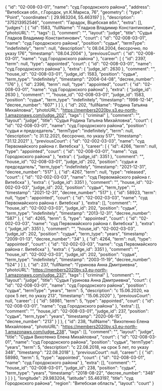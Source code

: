 {
    "id": "02-008-03-01",
    "name": "суд Городокского района",
    "address": "Витебская обл., г.Городок, ул.К.Маркса, 76",
    "geometry": {
        "type": "Point",
        "coordinates": [
            29.983204,
            55.463197
        ]
    },
    "description": "375213952546",
    "comment": "Гарадок, Віцебская вбл.",
    "extra": [],
    "judges": [
        {
            "id": 1583,
            "fullName": "Гладков Владимир Константинович",
            "photoURL": "",
            "tags": [],
            "comment": "",
            "layout": "judge",
            "title": "Судья Гладков Владимир Константинович",
            "court": {
                "id": "02-008-03-01",
                "name": "суд Городокского района",
                "position": "судья",
                "termType": "indefinitely",
                "term": null,
                "description": "c 08.04.2004, бессрочно, по указу 176",
                "timestamp": "08.04.2004"
            },
            "previousCourt": {
                "id": "02-008-03-01",
                "name": "суд Городокского района"
            },
            "career": [
                {
                    "id": 2397,
                    "term": null,
                    "type": "appointed",
                    "court": {
                        "id": "02-008-03-01",
                        "name": "суд Городокского района"
                    },
                    "extra": {
                        "judge_id": 2630
                    },
                    "comment": "",
                    "house_id": "02-008-03-01",
                    "judge_id": 1583,
                    "position": "судья",
                    "term_type": "indefinitely",
                    "timestamp": "2004-04-08",
                    "decree_number": "176"
                },
                {
                    "id": 2396,
                    "term": null,
                    "type": "appointed",
                    "court": {
                        "id": "02-008-03-01",
                        "name": "суд Городокского района"
                    },
                    "extra": {
                        "judge_id": 2630
                    },
                    "comment": "",
                    "house_id": "02-008-03-01",
                    "judge_id": 1583,
                    "position": "судья",
                    "term_type": "indefinitely",
                    "timestamp": "1998-12-14",
                    "decree_number": "607"
                }
            ]
        },
        {
            "id": 202,
            "fullName": "Родина Татьяна Михайловна",
            "photoURL": "https://members2020by.s3.eu-north-1.amazonaws.com/judge_202",
            "tags": [
                "criminal"
            ],
            "comment": "",
            "layout": "judge",
            "title": "Судья Родина Татьяна Михайловна",
            "court": {
                "id": "02-008-03-01",
                "name": "суд Городокского района",
                "position": "судья и председатель",
                "termType": "indefinitely",
                "term": null,
                "description": "c 31.12.2021, бессрочно, по указу 517",
                "timestamp": "31.12.2021"
            },
            "previousCourt": {
                "id": "02-002-03-03",
                "name": "суд Первомайского района г. Витебска"
            },
            "career": [
                {
                    "id": 4266,
                    "term": null,
                    "type": "appointed",
                    "court": {
                        "id": "02-008-03-01",
                        "name": "суд Городокского района"
                    },
                    "extra": {
                        "judge_id": 3351
                    },
                    "comment": "",
                    "house_id": "02-008-03-01",
                    "judge_id": 202,
                    "position": "судья и председатель",
                    "term_type": "indefinitely",
                    "timestamp": "2021-12-31",
                    "decree_number": "517"
                },
                {
                    "id": 4267,
                    "term": null,
                    "type": "released",
                    "court": {
                        "id": "02-002-03-03",
                        "name": "суд Первомайского района г. Витебска"
                    },
                    "extra": {
                        "judge_id": 3351
                    },
                    "comment": "",
                    "house_id": "02-002-03-03",
                    "judge_id": 202,
                    "position": "судья",
                    "term_type": "",
                    "timestamp": "2021-12-31",
                    "decree_number": "517"
                },
                {
                    "id": 58923,
                    "term": null,
                    "type": "appointed",
                    "court": {
                        "id": "02-002-03-03",
                        "name": "суд Первомайского района г. Витебска"
                    },
                    "extra": [],
                    "comment": "",
                    "house_id": "02-002-03-03",
                    "judge_id": 202,
                    "position": "судья",
                    "term_type": "indefinitely",
                    "timestamp": "2013-12-31",
                    "decree_number": "587"
                },
                {
                    "id": 4265,
                    "term": 5,
                    "type": "appointed",
                    "court": {
                        "id": "02-002-03-03",
                        "name": "суд Первомайского района г. Витебска"
                    },
                    "extra": {
                        "judge_id": 3351
                    },
                    "comment": "",
                    "house_id": "02-002-03-03",
                    "judge_id": 202,
                    "position": "судья",
                    "term_type": "years",
                    "timestamp": "2009-01-13",
                    "decree_number": "34"
                },
                {
                    "id": 4264,
                    "term": null,
                    "type": "appointed",
                    "court": {
                        "id": "02-002-03-03",
                        "name": "суд Первомайского района г. Витебска"
                    },
                    "extra": {
                        "judge_id": 3351
                    },
                    "comment": "",
                    "house_id": "02-002-03-03",
                    "judge_id": 202,
                    "position": "судья",
                    "term_type": "indefinitely",
                    "timestamp": "2003-11-19",
                    "decree_number": "524"
                }
            ]
        },
        {
            "id": 237,
            "fullName": "Гуринова Анна Дмитриевна",
            "photoURL": "https://members2020by.s3.eu-north-1.amazonaws.com/judge_237",
            "tags": [
                "criminal"
            ],
            "comment": "",
            "layout": "judge",
            "title": "Судья Гуринова Анна Дмитриевна",
            "court": {
                "id": "02-008-03-01",
                "name": "суд Городокского района",
                "position": "судья",
                "termType": "years",
                "term": 5,
                "description": "c 15.06.2020, на срок 5 лет, по указу 213",
                "timestamp": "15.06.2020"
            },
            "previousCourt": null,
            "career": [
                {
                    "id": 58981,
                    "term": 5,
                    "type": "appointed",
                    "court": {
                        "id": "02-008-03-01",
                        "name": "суд Городокского района"
                    },
                    "extra": [],
                    "comment": "",
                    "house_id": "02-008-03-01",
                    "judge_id": 237,
                    "position": "судья",
                    "term_type": "years",
                    "timestamp": "2020-06-15",
                    "decree_number": "213"
                }
            ]
        },
        {
            "id": 238,
            "fullName": "Вихотенко Елена Михайловна",
            "photoURL": "https://members2020by.s3.eu-north-1.amazonaws.com/judge_238",
            "tags": [],
            "comment": "",
            "layout": "judge",
            "title": "Судья Вихотенко Елена Михайловна",
            "court": {
                "id": "02-008-03-01",
                "name": "суд Городокского района",
                "position": "судья",
                "termType": "years",
                "term": 5,
                "description": "c 22.08.2018, на срок 5 лет, по указу 348",
                "timestamp": "22.08.2018"
            },
            "previousCourt": null,
            "career": [
                {
                    "id": 58980,
                    "term": 5,
                    "type": "appointed",
                    "court": {
                        "id": "02-008-03-01",
                        "name": "суд Городокского района"
                    },
                    "extra": [],
                    "comment": "",
                    "house_id": "02-008-03-01",
                    "judge_id": 238,
                    "position": "судья",
                    "term_type": "years",
                    "timestamp": "2018-08-22",
                    "decree_number": "348"
                }
            ]
        }
    ],
    "longitude": 29.983204,
    "latitude": 55.463197,
    "title": "суд Городокского района",
    "region": "Витебская область",
    "layout": "court"
}
